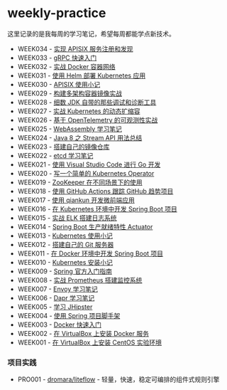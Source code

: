 # weekly-practice

这里记录的是我每周的学习笔记，希望每周都能学点新技术。

* WEEK034 - [实现 APISIX 服务注册和发现](./notes/week034-apisix-service-registry-and-discovery/README.md)
* WEEK033 - [gRPC 快速入门](./notes/week033-grpc-quickstart/README.md)
* WEEK032 - [实战 Docker 容器网络](./notes/week032-docker-network-in-action/README.md)
* WEEK031 - [使用 Helm 部署 Kubernetes 应用](./notes/week031-deploying-kubernetes-app-with-helm/README.md)
* WEEK030 - [APISIX 使用小记](./notes/week030-apisix-notes/README.md)
* WEEK029 - [构建多架构容器镜像实战](./notes/week029-build-multi-arch-images/README.md)
* WEEK028 - [细数 JDK 自带的那些调试和诊断工具](./notes/week028-jvm-diagnostic-tools/README.md)
* WEEK027 - [实战 Kubernetes 的动态扩缩容](./notes/week027-kubernetes-auto-scaling/README.md)
* WEEK026 - [基于 OpenTelemetry 的可观测性实战](./notes/week026-opentelemetry-observability/README.md)
* WEEK025 - [WebAssembly 学习笔记](./notes/week025-webassembly-notes/README.md)
* WEEK024 - [Java 8 之 Stream API 用法总结](./notes/week024-java-streams/README.md)
* WEEK023 - [搭建自己的镜像仓库](./notes/week023-build-your-own-image-registry/README.md)
* WEEK022 - [etcd 学习笔记](./notes/week022-etcd-notes/README.md)
* WEEK021 - [使用 Visual Studio Code 进行 Go 开发](./notes/week021-go-in-visual-studio-code/README.md)
* WEEK020 - [写一个简单的 Kubernetes Operator](./notes/week020-create-a-kubernetes-operator/README.md)
* WEEK019 - [ZooKeeper 在不同场景下的使用](./notes/week019-various-usage-of-zookeeper/README.md)
* WEEK018 - [使用 GitHub Actions 跟踪 GitHub 趋势项目](./notes/week018-tracking-github-trending/README.md)
* WEEK017 - [使用 qiankun 开发微前端应用](./notes/week017-qiankun-micro-frontends/README.md)
* WEEK016 - [在 Kubernetes 环境中开发 Spring Boot 项目](./notes/week016-spring-boot-on-kubernetes/README.md)
* WEEK015 - [实战 ELK 搭建日志系统](./notes/week015-elk-in-action/README.md)
* WEEK014 - [Spring Boot 生产就绪特性 Actuator](./notes/week014-spring-boot-actuator/README.md)
* WEEK013 - [Kubernetes 使用小记](./notes/week013-playing-with-kubernetes/README.md)
* WEEK012 - [搭建自己的 Git 服务器](./notes/week012-build-your-own-git-server/README.md)
* WEEK011 - [在 Docker 环境中开发 Spring Boot 项目](./notes/week011-spring-boot-on-docker/README.md)
* WEEK010 - [Kubernetes 安装小记](./notes/week010-install-kubernetes/README.md)
* WEEK009 - [Spring 官方入门指南](./notes/week009-spring-guides/README.md)
* WEEK008 - [实战 Prometheus 搭建监控系统](./notes/week008-prometheus-in-action/README.md)
* WEEK007 - [Envoy 学习笔记](./notes/week007-envoy-quickstart/README.md)
* WEEK006 - [Dapr 学习笔记](./notes/week006-dapr-quickstart/README.md)
* WEEK005 - [学习 JHipster](./notes/week005-jhipster-notes/README.md)
* WEEK004 - [使用 Spring 项目脚手架](./notes/week004-creating-spring-project/README.md)
* WEEK003 - [Docker 快速入门](./notes/week003-docker-getting-started/README.md)
* WEEK002 - [在 VirtualBox 上安装 Docker 服务](./notes/week002-install-docker/README.md)
* WEEK001 - [在 VirtualBox 上安装 CentOS 实验环境](./notes/week001-centos-on-virtualbox/README.md)

### 项目实践

* PRO001 - [dromara/liteflow](./projects/pro001-dromara-liteflow/README.md) - 轻量，快速，稳定可编排的组件式规则引擎
